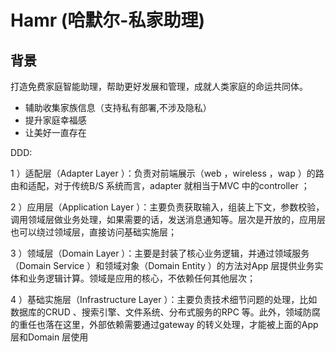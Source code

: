 # Hamr (哈默尔-私家助理)
## 背景
打造免费家庭智能助理，帮助更好发展和管理，成就人类家庭的命运共同体。
- 辅助收集家族信息（支持私有部署,不涉及隐私）
- 提升家庭幸福感
- 让美好一直存在



DDD:

1 ）适配层（Adapter Layer ）：负责对前端展示（web ，wireless ，wap ）的路由和适配，对于传统B/S 系统而言，adapter 就相当于MVC 中的controller ；

2 ）应用层（Application Layer ）：主要负责获取输入，组装上下文，参数校验，调用领域层做业务处理，如果需要的话，发送消息通知等。层次是开放的，应用层也可以绕过领域层，直接访问基础实施层；

3 ）领域层（Domain Layer ）：主要是封装了核心业务逻辑，并通过领域服务（Domain Service ）和领域对象（Domain Entity ）的方法对App 层提供业务实体和业务逻辑计算。领域是应用的核心，不依赖任何其他层次；

4 ）基础实施层（Infrastructure Layer ）：主要负责技术细节问题的处理，比如数据库的CRUD 、搜索引擎、文件系统、分布式服务的RPC 等。此外，领域防腐的重任也落在这里，外部依赖需要通过gateway 的转义处理，才能被上面的App 层和Domain 层使用